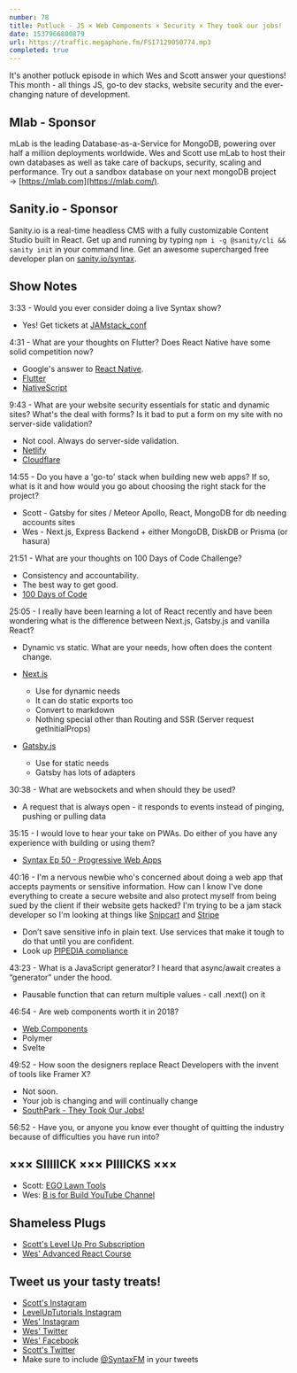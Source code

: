 ```yaml
---
number: 78
title: Potluck - JS × Web Components × Security × They took our jobs!
date: 1537966800879
url: https://traffic.megaphone.fm/FSI7129050774.mp3
completed: true
---
```


It's another potluck episode in which Wes and Scott answer your questions! This month - all things JS, go-to dev stacks, website security and the ever-changing nature of development.

## Mlab - Sponsor

mLab is the leading Database-as-a-Service for MongoDB, powering over half a million deployments worldwide. Wes and Scott use mLab to host their own databases as well as take care of backups, security, scaling and performance. Try out a sandbox database on your next mongoDB project → [https://mlab.com](https://mlab.com/).

## Sanity.io - Sponsor

Sanity.io is a real-time headless CMS with a fully customizable Content Studio built in React. Get up and running by typing `npm i -g @sanity/cli && sanity init` in your command line. Get an awesome supercharged free developer plan on [sanity.io/syntax](https://sanity.io/syntax?utm_source=syntax-fm&utm_campaign=syntax1).

## Show Notes

3:33 - Would you ever consider doing a live Syntax show?

* Yes! Get tickets at [JAMstack_conf](https://jamstackconf.com/)

4:31 - What are your thoughts on Flutter? Does React Native have some solid competition now?

* Google's answer to [React Native](https://facebook.github.io/react-native/).
* [Flutter](https://flutter.io/)
* [NativeScript](https://www.nativescript.org/)

9:43 - What are your website security essentials for static and dynamic sites? What's the deal with forms? Is it bad to put a form on my site with no server-side validation?

* Not cool. Always do server-side validation.
* [Netlify](https://www.netlify.com/)
* [Cloudflare](https://www.cloudflare.com/)

14:55 - Do you have a 'go-to' stack when building new web apps? If so, what is it and how would you go about choosing the right stack for the project?

* Scott - Gatsby for sites / Meteor Apollo, React, MongoDB for db needing accounts sites
* Wes - Next.js, Express Backend + either MongoDB, DiskDB or Prisma (or hasura)

21:51 - What are your thoughts on 100 Days of Code Challenge?

* Consistency and accountability.
* The best way to get good.
* [100 Days of Code](https://www.100daysofcode.com/)

25:05 - I really have been learning a lot of React recently and have been wondering what is the difference between Next.js, Gatsby.js and vanilla React?

* Dynamic vs static. What are your needs, how often does the content change.
* [Next.js](https://nextjs.org/)
  * Use for dynamic needs
  * It can do static exports too
  * Convert to markdown
  * Nothing special other than Routing and SSR (Server request getInitialProps)

* [Gatsby.js](https://www.gatsbyjs.org/)
  * Use for static needs
  * Gatsby has lots of adapters

30:38 - What are websockets and when should they be used?

* A request that is always open - it responds to events instead of pinging, pushing or pulling data

35:15 - I would love to hear your take on PWAs. Do either of you have any experience with building or using them?

* [Syntax Ep 50 - Progressive Web Apps](https://syntax.fm/show/050/progressive-web-apps)

40:16 - I'm a nervous newbie who's concerned about doing a web app that accepts payments or sensitive information. How can I know I've done everything to create a secure website and also protect myself from being sued by the client if their website gets hacked? I'm trying to be a jam stack developer so I'm looking at things like [Snipcart](https://snipcart.com/) and [Stripe](https://stripe.com/)

* Don’t save sensitive info in plain text. Use services that make it tough to do that until you are confident.
* Look up [PIPEDIA compliance](https://www.google.com/search?q=pipeda+compliance)

43:23 - What is a JavaScript generator? I heard that async/await creates a “generator” under the hood.

* Pausable function that can return multiple values - call .next() on it

46:54 - Are web components worth it in 2018?

* [Web Components](https://www.webcomponents.org/)
* Polymer
* Svelte

49:52 - How soon the designers replace React Developers with the invent of tools like Framer X?

* Not soon.
* Your job is changing and will continually change
* [SouthPark - They Took Our Jobs!](https://www.youtube.com/watch?v=DEiWU1MbBfk)

56:52 - Have you, or anyone you know ever thought of quitting the industry because of difficulties you have run into?

## ××× SIIIIICK ××× PIIIICKS ×××

* Scott: [EGO Lawn Tools](https://amzn.to/2MFATPj)
* Wes: [B is for Build YouTube Channel](https://www.youtube.com/channel/UCl4-WBRqWA2MlxmZorKOV7w)

## Shameless Plugs

* [Scott's Level Up Pro Subscription](https://LevelUpTutorials.com/pro)
* [Wes' Advanced React Course](https://advancedreact.com/)

## Tweet us your tasty treats!

* [Scott's Instagram](https://www.instagram.com/stolinski/)
* [LevelUpTutorials Instagram](https://www.instagram.com/LevelUpTutorials/)
* [Wes' Instagram](https://www.instagram.com/wesbos/)
* [Wes' Twitter](https://twitter.com/wesbos)
* [Wes' Facebook](https://www.facebook.com/wesbos.developer)
* [Scott's Twitter](https://twitter.com/stolinski)
* Make sure to include [@SyntaxFM](https://twitter.com/SyntaxFM) in your tweets
